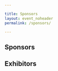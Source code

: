 ```yaml
---

title: Sponsors
layout: event_noheader
permalink: /sponsors/

---
```


## Sponsors



## Exhibitors
